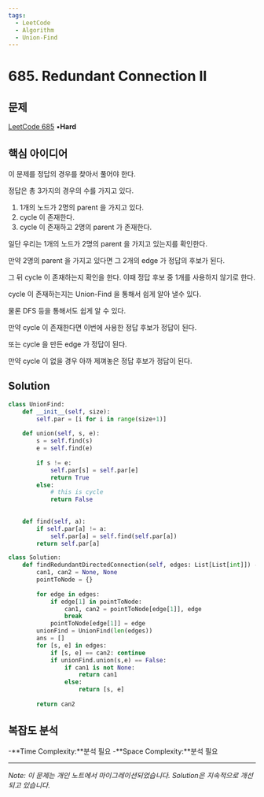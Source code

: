 ```yaml
---
tags:
  - LeetCode
  - Algorithm
  - Union-Find
---
```


# 685. Redundant Connection II

## 문제

[LeetCode 685](https://leetcode.com/problems/redundant-connection-ii/) •**Hard**

## 핵심 아이디어

이 문제를 정답의 경우를 찾아서 풀어야 한다.

정답은 총 3가지의 경우의 수를 가지고 있다.

1. 1개의 노드가 2명의 parent 을 가지고 있다.
2. cycle 이 존재한다.
3. cycle 이 존재하고 2명의 parent 가 존재한다.

일단 우리는 1개의 노드가 2명의 parent 을 가지고 있는지를 확인한다.

만약 2명의 parent 을 가지고 있다면 그 2개의 edge 가 정답의 후보가 된다.

그 뒤 cycle 이 존재하는지 확인을 한다. 이때 정답 후보 중 1개를 사용하지 않기로 한다.

cycle 이 존재하는지는 Union-Find 을 통해서 쉽게 알아 낼수 있다.

물론 DFS 등을 통해서도 쉽게 알 수 있다.

만약 cycle 이 존재한다면 이번에 사용한 정답 후보가 정답이 된다.

또는 cycle 을 만든 edge 가 정답이 된다.

만약 cycle 이 없을 경우 아까 제껴놓은 정답 후보가 정답이 된다.

## Solution

```python
class UnionFind:
    def __init__(self, size):
        self.par = [i for i in range(size+1)]
    
    def union(self, s, e):
        s = self.find(s)
        e = self.find(e)
        
        if s != e:
            self.par[s] = self.par[e]
            return True
        else:
            # this is cycle
            return False
        
        
    def find(self, a):
        if self.par[a] != a:
            self.par[a] = self.find(self.par[a])
        return self.par[a]

class Solution:
    def findRedundantDirectedConnection(self, edges: List[List[int]]) -> List[int]:
        can1, can2 = None, None
        pointToNode = {}
        
        for edge in edges:
            if edge[1] in pointToNode:
                can1, can2 = pointToNode[edge[1]], edge
                break
            pointToNode[edge[1]] = edge
        unionFind = UnionFind(len(edges))
        ans = []
        for [s, e] in edges:
            if [s, e] == can2: continue
            if unionFind.union(s,e) == False:
                if can1 is not None:
                    return can1
                else:
                    return [s, e]
        
        return can2
```

## 복잡도 분석

-**Time Complexity:**분석 필요
-**Space Complexity:**분석 필요

---

*Note: 이 문제는 개인 노트에서 마이그레이션되었습니다. Solution은 지속적으로 개선되고 있습니다.*
